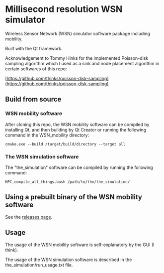 # Millisecond resolution WSN simulator
Wireless Sensor Network (WSN) simulator software package including mobility.

Built with the Qt framework.

Acknowledgement to Tommy Hinks for the implemented Poisson-disk sampling algorithm which I used as a sink and node placement algorithm in certain softwares of this repo:

[https://github.com/thinks/poisson-disk-sampling](https://github.com/thinks/poisson-disk-sampling)

## Build from source

### WSN mobility software

After cloning this repo, the WSN mobility software can be compiled by installing Qt, and then building by Qt Creator or running the following command in the WSN_mobility directory:

```cmake.exe --build /target/build/directory --target all```

### The WSN simulation software

The "the_simulation" software can be compiled by running the following command:

```HPC_compile_all_things.bash /path/to/the/the_simulation/```

## Using a prebuilt binary of the WSN mobility software

See the [releases page](https://github.com/peterpolgar/WSN_simulator/releases).

## Usage

The usage of the WSN mobility software is self-explanatory by the GUI (I think).

The usage of the WSN simulation software is described in the the_simulation/run_usage.txt file.
